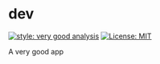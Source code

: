 # dev

[![style: very good analysis][very_good_analysis_badge]][very_good_analysis_link]
[![License: MIT][license_badge]][license_link]

A very good app

[license_badge]: https://img.shields.io/badge/license-MIT-blue.svg
[license_link]: https://opensource.org/licenses/MIT
[very_good_analysis_badge]: https://img.shields.io/badge/style-very_good_analysis-B22C89.svg
[very_good_analysis_link]: https://pub.dev/packages/very_good_analysis
